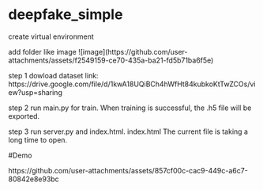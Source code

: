 ﻿# deepfake_simple

<p>create virtual environment
<p>add folder like image ![image](https://github.com/user-attachments/assets/f2549159-ce70-435a-ba21-fd5b71ba6f5e)
<p>step 1 dowload dataset link: https://drive.google.com/file/d/1kwA18UQiBCh4hWfHt84kubkoKtTwZCOs/view?usp=sharing
<p>step 2 run main.py for train. When training is successful, the .h5 file will be exported.
<p>step 3 run server.py and index.html. index.html The current file is taking a long time to open.

#Demo
<p>https://github.com/user-attachments/assets/857cf00c-cac9-449c-a6c7-80842e8e93bc


